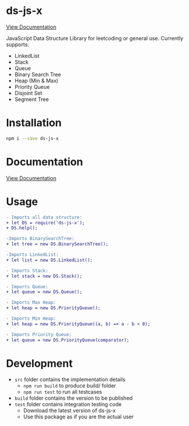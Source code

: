 # ds-js-x

[View Documentation](https://ds-js-x.herokuapp.com/)

JavaScript Data Structure Library for leetcoding or general use.
Currently supports:
- LinkedList
- Stack
- Queue
- Binary Search Tree
- Heap (Min & Max)
- Priority Queue
- Disjoint Set
- Segment Tree

# Installation
```sh
npm i --save ds-js-x
```

# Documentation
[View Documentation](https://ds-js-x.herokuapp.com/)

# Usage

```diff
- Imports all data structure:
+ let DS = require('ds-js-x');
+ DS.help();

-Imports BinarySearchTree:
+ let tree = new DS.BinarySearchTree();

-Imports LinkedList:
+ let list = new DS.LinkedList();

- Imports Stack:
+ let stack = new DS.Stack();

- Imports Queue:
+ let queue = new DS.Queue();

- Imports Max Heap:
+ let heap = new DS.PriorityQueue();

- Imports Min Heap:
+ let heap = new DS.PriorityQueue((a, b) => a - b < 0);

- Imports Priority Queue:
+ let queue = new DS.PriorityQueue(comparator);
```

# Development
- `src` folder contains the implementation details
    - `npm run build` to produce build/ folder
    - `npm run test` to run all testcases
- `build` folder contains the version to be published
- `test` folder contains integration testing code
    - Download the latest version of ds-js-x
    - Use this package as if you are the actual user
